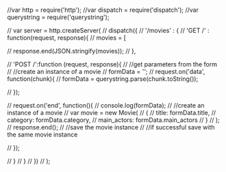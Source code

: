 //var http = require('http');
//var dispatch = require('dispatch');
//var querystring = require('querystring');

// var server = http.createServer(
// 	dispatch({
// 		'/movies'	: {
// 			'GET /' : function(request, response){
// 						movies = [
							

// 						response.end(JSON.stringify(movies));
// 					   },

// 					   'POST /':function (request, response){
// 						   	//get parameters from the form
// 							//create an instance of a movie
// 							formData = '';
// 							request.on('data', function(chunk){
// 								formData = querystring.parse(chunk.toString());
							
// 							});
							
// 							request.on('end', function(){
// 								console.log(formData);
// 							//create an instance of a movie	
								// var movie = new Movie(
								// {
								// 	title: formData.title, 
								// 	category: formData.category, 
								// 	main_actors: formData.main_actors
								// }
								// );
								// response.end();
// 							//save the movie instance
// 							//if successful save with the same movie instance
				 
// 						});
							
// 			}
// 		}
// 	})
// 	);